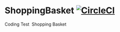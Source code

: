 # ShoppingBasket  [![CircleCI](https://circleci.com/gh/DonNy88/ShoppingBasket/tree/master.svg?style=svg)](https://circleci.com/gh/DonNy88/ShoppingBasket/tree/master)

Coding Test ­ Shopping Basket
